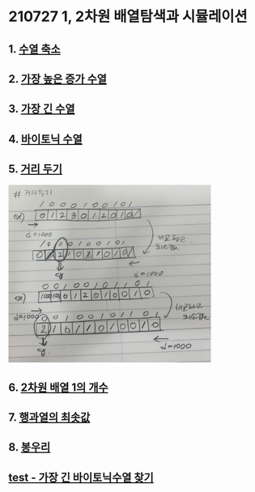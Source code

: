 # 210727 1, 2차원 배열탐색과 시뮬레이션

## 1. [수열 축소](./01.js)

## 2. [가장 높은 증가 수열](./02.js)

## 3. [가장 긴 수열](./03.js)

## 4. [바이토닉 수열](./04.js)

## 5. [거리 두기](./05.js)

<img src="./5.png" alt="drawing" width="400">

## 6. [2차원 배열 1의 개수](./06.js)

## 7. [행과열의 최솟값](./07.js)

## 8. [봉우리](./08.js)

## [test - 가장 긴 바이토닉수열 찾기](./test.js)
